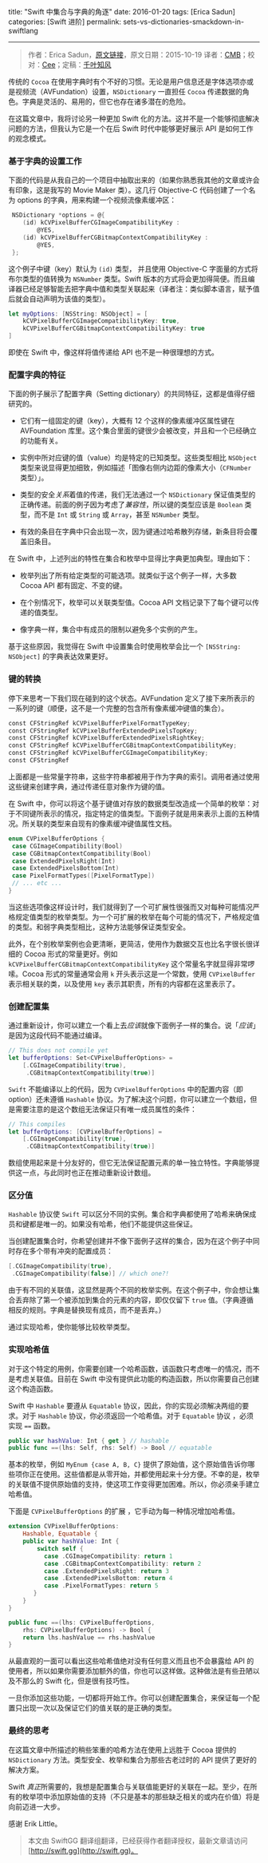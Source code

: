 title: "Swift 中集合与字典的角逐"
date: 2016-01-20
tags: [Erica Sadun]
categories: [Swift 进阶]
permalink: sets-vs-dictionaries-smackdown-in-swiftlang

---
> 作者：Erica Sadun，[原文链接](http://ericasadun.com/2015/10/19/sets-vs-dictionaries-smackdown-in-swiftlang/)，原文日期：2015-10-19
> 译者：[CMB](https://github.com/chenmingbiao)；校对：[Cee](https://github.com/Cee)；定稿：[千叶知风](http://weibo.com/xiaoxxiao)


<!--此处开始正文-->

传统的 `Cocoa` 在使用字典时有个不好的习惯。无论是用户信息还是字体选项亦或是视频流（AVFundation）设置，`NSDictionary` 一直担任 `Cocoa` 传递数据的角色。字典是灵活的、易用的，但它也存在诸多潜在的危险。

在这篇文章中，我将讨论另一种更加 Swift 化的方法。这并不是一个能够彻底解决问题的方法，但我认为它是一个在后 Swift 时代中能够更好展示 API 是如何工作的观念模式。

<!--more-->

### 基于字典的设置工作

下面的代码是从我自己的一个项目中抽取出来的（如果你熟悉我其他的文章或许会有印象，这是我写的 Movie Maker 类）。这几行 Objective-C 代码创建了一个名为 options 的字典，用来构建一个视频流像素缓冲区：

```Objective-C
 NSDictionary *options = @{
    (id) kCVPixelBufferCGImageCompatibilityKey : 
        @YES,
    (id) kCVPixelBufferCGBitmapContextCompatibilityKey : 
        @YES,
 };
```

这个例子中键（key）默认为 `(id)` 类型， 并且使用 Objective-C 字面量的方式将布尔类型的值转换为 `NSNumber` 类型。Swift 版本的方式将会更加得简便。而且编译器已经足够智能去把字典中值和类型关联起来（译者注：类似脚本语言，赋予值后就会自动声明为该值的类型）。

```swift
let myOptions: [NSString: NSObject] = [
    kCVPixelBufferCGImageCompatibilityKey: true,
    kCVPixelBufferCGBitmapContextCompatibilityKey: true
]
```

即使在 Swift 中，像这样将值传递给 API 也不是一种很理想的方式。

### 配置字典的特征

下面的例子展示了配置字典（Setting dictionary）的共同特征，这都是值得仔细研究的。

  * 它们有一组固定的键（key），大概有 12 个这样的像素缓冲区属性键在 AVFoundation 库里。这个集合里面的键很少会被改变，并且和一个已经确立的功能有关。

  * 实例中所对应键的值（value）均是特定的已知类型。这些类型相比 `NSObject` 类型来说显得更加细致，例如描述「图像右侧内边距的像素大小（`CFNumber` 类型）」。

  * 类型的安全*关系*着值的传递，我们无法通过一个 `NSDictionary` 保证值类型的正确传递。前面的例子因为考虑了*兼容性*，所以键的类型应该是 `Boolean` 类型，而不是 `Int` 或 `String` 或 `Array`，甚至 `NSNumber` 类型。

  * 有效的条目在字典中只会出现一次，因为键通过哈希散列存储，新条目将会覆盖旧条目。

在 Swift 中，上述列出的特性在集合和枚举中显得比字典更加典型。理由如下：

  * 枚举列出了所有给定类型的可能选项。就类似于这个例子一样，大多数 Cocoa API 都有固定、不变的键。

  * 在个别情况下，枚举可以关联类型值。Cocoa API 文档记录下了每个键可以传递的值类型。

  * 像字典一样，集合中有成员的限制以避免多个实例的产生。

基于这些原因，我觉得在 Swift 中设置集合时使用枚举会比一个 `[NSString: NSObject]` 的字典表达效果更好。

### 键的转换

停下来思考一下我们现在碰到的这个状态。AVFundation 定义了接下来所表示的一系列的键（顺便，这不是一个完整的包含所有像素缓冲键值的集合）。

```swift
const CFStringRef kCVPixelBufferPixelFormatTypeKey;
const CFStringRef kCVPixelBufferExtendedPixelsTopKey;
const CFStringRef kCVPixelBufferExtendedPixelsRightKey;
const CFStringRef kCVPixelBufferCGBitmapContextCompatibilityKey;
const CFStringRef kCVPixelBufferCGImageCompatibilityKey;
const CFStringRef
```

上面都是一些常量字符串，这些字符串都被用于作为字典的索引。调用者通过使用这些键来创建字典，通过传递任意对象作为键的值。

在 Swift 中，你可以将这个基于键值对存放的数据类型改造成一个简单的枚举：对于不同键所表示的情况，指定特定的值类型。下面例子就是用来表示上面的五种情况。所关联的类型来自现有的像素缓冲键值属性文档。

```swift
enum CVPixelBufferOptions {
 case CGImageCompatibility(Bool)
 case CGBitmapContextCompatibility(Bool)
 case ExtendedPixelsRight(Int)
 case ExtendedPixelsBottom(Int)
 case PixelFormatTypes([PixelFormatType])
 // ... etc ...
}
```

当这些选项像这样设计时，我们就得到了一个可扩展性很强而又对每种可能情况严格规定值类型的枚举类型。为一个可扩展的枚举在每个可能的情况下，严格规定值的类型。和弱字典类型相比，这种方法能够保证类型安全。

此外，在个别枚举案例也会更清晰，更简洁，使用作为数据交互也比名字很长很详细的 Cocoa 形式的常量更好。例如 `kCVPixelBufferCGBitmapContextCompatibilityKey` 这个常量名字就显得非常啰嗦。Cocoa 形式的常量通常会用 `k` 开头表示这是一个常数，使用 `CVPixelBuffer` 表示相关联的类，以及使用 `key` 表示其职责，所有的内容都在这里表示了。

### 创建配置集

通过重新设计，你可以建立一个看上去*应该*就像下面例子一样的集合。说「*应该*」是因为这段代码不能通过编译。

```swift
// This does not compile yet
let bufferOptions: Set<CVPixelBufferOptions> = 
    [.CGImageCompatibility(true), 
     .CGBitmapContextCompatibility(true)]
```

`Swift` 不能编译以上的代码，因为 `CVPixelBufferOptions` 中的配置内容（即 option）还未遵循 `Hashable` 协议。为了解决这个问题，你可以建立一个数组，但是需要注意的是这个数组无法保证只有唯一成员属性的条件：

```swift
// This compiles
let bufferOptions: [CVPixelBufferOptions] =
    [.CGImageCompatibility(true),
     .CGBitmapContextCompatibility(true)]
```

数组使用起来是十分友好的，但它无法保证配置元素的单一独立特性。字典能够提供这一点，与此同时也正在推动重新设计数组。

### 区分值

`Hashable` 协议使 `Swift` 可以区分不同的实例。集合和字典都使用了哈希来确保成员和键都是唯一的。如果没有哈希，他们不能提供这些保证。

当创建配置集合时，你希望创建并不像下面例子这样的集合，因为在这个例子中同时存在多个带有冲突的配置成员：

```swift
[.CGImageCompatibility(true),
 .CGImageCompatibility(false)] // which one?!
```

由于有不同的关联值，这显然是两个不同的枚举实例。在这个例子中，你会想让集合丢弃除了第一个被添加到集合的元素的内容，即仅仅留下 `true` 值。（字典遵循相反的规则。字典是替换现有成员，而不是丢弃。）

通过实现哈希，使你能够比较枚举类型。

### 实现哈希值

对于这个特定的用例，你需要创建一个哈希函数，该函数只考虑唯一的情况，而不是考虑关联值。目前在 Swift 中没有提供此功能的构造函数，所以你需要自己创建这个构造函数。

Swift 中 `Hashable` 要遵从 `Equatable` 协议，因此，你的实现必须解决两组的要求。对于 `Hashable` 协议，你必须返回一个哈希值。对于 `Equatable` 协议 ，必须实现 `==` 函数。

```swift
public var hashValue: Int { get } // hashable
public func ==(lhs: Self, rhs: Self) -> Bool // equatable
```

基本的枚举，例如 `MyEnum {case A, B, C}` 提供了原始值，这个原始值告诉你哪些项你正在使用。这些值都是从零开始，并都使用起来十分方便。不幸的是，枚举的关联值不提供原始值的支持，使这项工作变得更加困难。所以，你必须亲手建立哈希值。

下面是 `CVPixelBufferOptions` 的扩展 ，它手动为每一种情况增加哈希值。

```swift
extension CVPixelBufferOptions: 
    Hashable, Equatable {
    public var hashValue: Int {
        switch self {
          case .CGImageCompatibility: return 1
          case .CGBitmapContextCompatibility: return 2
          case .ExtendedPixelsRight: return 3
          case .ExtendedPixelsBottom: return 4
          case .PixelFormatTypes: return 5
       }
    }
}

public func ==(lhs: CVPixelBufferOptions,
    rhs: CVPixelBufferOptions) -> Bool {
    return lhs.hashValue == rhs.hashValue
}
```

从最直观的一面可以看出这些哈希值绝对没有任何意义而且也不会暴露给 API 的使用者，所以如果你需要添加额外的值，你也可以这样做。这种做法是有些丑陋以及不那么的 Swift 化，但是很有技巧性。

一旦你添加这些功能，一切都将开始工作。你可以创建配置集合，来保证每一个配置只出现一次以及保证它们的值关联的是正确的类型。

### 最终的思考

在这篇文章中所描述的稍些笨重的哈希方法在使用上远胜于 Cocoa 提供的 `NSDictionary` 方法。类型安全、枚举和集合为那些古老过时的 API 提供了更好的解决方案。

Swift *真正*所需要的，我想是配置集合与关联值能更好的关联在一起。至少，在所有的枚举项中添加原始值的支持（不只是基本的那些缺乏相关的或内在价值）将是向前迈进一大步。

感谢 Erik Little。
> 本文由 SwiftGG 翻译组翻译，已经获得作者翻译授权，最新文章请访问 [http://swift.gg](http://swift.gg)。